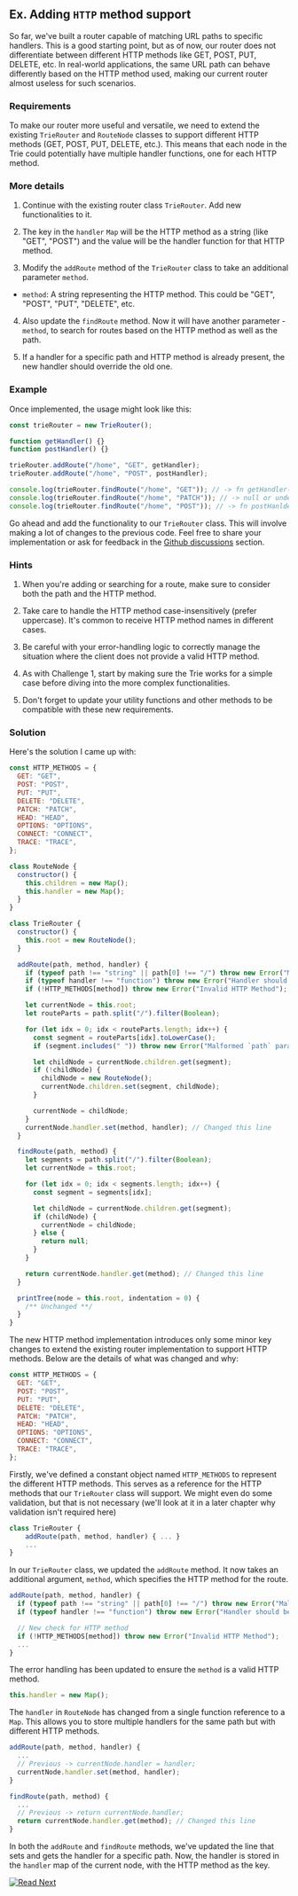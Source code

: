 ## Ex. Adding `HTTP` method support

<!-- Learn how to extend the existing router to support different HTTP methods like GET, POST, PUT, DELETE, etc. Understand the importance of differentiating between HTTP methods and how it can be implemented in a router. -->

So far, we've built a router capable of matching URL paths to specific handlers. This is a good starting point, but as of now, our router does not differentiate between different HTTP methods like GET, POST, PUT, DELETE, etc. In real-world applications, the same URL path can behave differently based on the HTTP method used, making our current router almost useless for such scenarios.

### Requirements

To make our router more useful and versatile, we need to extend the existing `TrieRouter` and `RouteNode` classes to support different HTTP methods (GET, POST, PUT, DELETE, etc.). This means that each node in the Trie could potentially have multiple handler functions, one for each HTTP method.

### More details

1. Continue with the existing router class `TrieRouter`. Add new functionalities to it.

2. The key in the `handler` `Map` will be the HTTP method as a string (like "GET", "POST") and the value will be the handler function for that HTTP method.

3. Modify the `addRoute` method of the `TrieRouter` class to take an additional parameter `method`.

- `method`: A string representing the HTTP method. This could be "GET", "POST", "PUT", "DELETE", etc.

4. Also update the `findRoute` method. Now it will have another parameter - `method`, to search for routes based on the HTTP method as well as the path.

5. If a handler for a specific path and HTTP method is already present, the new handler should override the old one.

### Example

Once implemented, the usage might look like this:

```js
const trieRouter = new TrieRouter();

function getHandler() {}
function postHandler() {}

trieRouter.addRoute("/home", "GET", getHandler);
trieRouter.addRoute("/home", "POST", postHandler);

console.log(trieRouter.findRoute("/home", "GET")); // -> fn getHandler() {..}
console.log(trieRouter.findRoute("/home", "PATCH")); // -> null or undefined
console.log(trieRouter.findRoute("/home", "POST")); // -> fn postHanlder() {..}
```

Go ahead and add the functionality to our `TrieRouter` class. This will involve making a lot of changes to the previous code. Feel free to share your implementation or ask for feedback in the [Github discussions](https://github.com/ishtms/learn-nodejs-hard-way/discussions) section.

### Hints

1. When you're adding or searching for a route, make sure to consider both the path and the HTTP method.

2. Take care to handle the HTTP method case-insensitively (prefer uppercase). It's common to receive HTTP method names in different cases.

3. Be careful with your error-handling logic to correctly manage the situation where the client does not provide a valid HTTP method.

4. As with Challenge 1, start by making sure the Trie works for a simple case before diving into the more complex functionalities.

5. Don't forget to update your utility functions and other methods to be compatible with these new requirements.

### Solution

Here's the solution I came up with:

```js
const HTTP_METHODS = {
  GET: "GET",
  POST: "POST",
  PUT: "PUT",
  DELETE: "DELETE",
  PATCH: "PATCH",
  HEAD: "HEAD",
  OPTIONS: "OPTIONS",
  CONNECT: "CONNECT",
  TRACE: "TRACE",
};

class RouteNode {
  constructor() {
    this.children = new Map();
    this.handler = new Map();
  }
}

class TrieRouter {
  constructor() {
    this.root = new RouteNode();
  }

  addRoute(path, method, handler) {
    if (typeof path !== "string" || path[0] !== "/") throw new Error("Malformed path provided.");
    if (typeof handler !== "function") throw new Error("Handler should be a function");
    if (!HTTP_METHODS[method]) throw new Error("Invalid HTTP Method");

    let currentNode = this.root;
    let routeParts = path.split("/").filter(Boolean);

    for (let idx = 0; idx < routeParts.length; idx++) {
      const segment = routeParts[idx].toLowerCase();
      if (segment.includes(" ")) throw new Error("Malformed `path` parameter");

      let childNode = currentNode.children.get(segment);
      if (!childNode) {
        childNode = new RouteNode();
        currentNode.children.set(segment, childNode);
      }

      currentNode = childNode;
    }
    currentNode.handler.set(method, handler); // Changed this line
  }

  findRoute(path, method) {
    let segments = path.split("/").filter(Boolean);
    let currentNode = this.root;

    for (let idx = 0; idx < segments.length; idx++) {
      const segment = segments[idx];

      let childNode = currentNode.children.get(segment);
      if (childNode) {
        currentNode = childNode;
      } else {
        return null;
      }
    }

    return currentNode.handler.get(method); // Changed this line
  }

  printTree(node = this.root, indentation = 0) {
    /** Unchanged **/
  }
}
```

The new HTTP method implementation introduces only some minor key changes to extend the existing router implementation to support HTTP methods. Below are the details of what was changed and why:

```js
const HTTP_METHODS = {
  GET: "GET",
  POST: "POST",
  PUT: "PUT",
  DELETE: "DELETE",
  PATCH: "PATCH",
  HEAD: "HEAD",
  OPTIONS: "OPTIONS",
  CONNECT: "CONNECT",
  TRACE: "TRACE",
};
```

Firstly, we've defined a constant object named `HTTP_METHODS` to represent the different HTTP methods. This serves as a reference for the HTTP methods that our `TrieRouter` class will support. We might even do some validation, but that is not necessary (we'll look at it in a later chapter why validation isn't required here)

```js
class TrieRouter {
    addRoute(path, method, handler) { ... }
    ...
}
```

In our `TrieRouter` class, we updated the `addRoute` method. It now takes an additional argument, `method`, which specifies the HTTP method for the route.

```js
addRoute(path, method, handler) {
  if (typeof path !== "string" || path[0] !== "/") throw new Error("Malformed path provided.");
  if (typeof handler !== "function") throw new Error("Handler should be a function");

  // New check for HTTP method
  if (!HTTP_METHODS[method]) throw new Error("Invalid HTTP Method");
  ...
}
```

The error handling has been updated to ensure the `method` is a valid HTTP method.

```js
this.handler = new Map();
```

The `handler` in `RouteNode` has changed from a single function reference to a `Map`. This allows you to store multiple handlers for the same path but with different HTTP methods.

```js
addRoute(path, method, handler) {
  ...
  // Previous -> currentNode.handler = handler;
  currentNode.handler.set(method, handler);
}

findRoute(path, method) {
  ...
  // Previous -> return currentNode.handler;
  return currentNode.handler.get(method); // Changed this line
}
```

In both the `addRoute` and `findRoute` methods, we've updated the line that sets and gets the handler for a specific path. Now, the handler is stored in the `handler` map of the current node, with the HTTP method as the key.

[![Read Next](/assets/imgs/next.png)](/chapters/ch06.09-ex-dynamic-routing.md)
